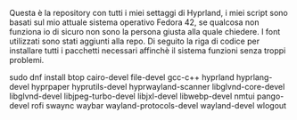 Questa è la repository con tutti i miei settaggi di Hyprland, i miei script sono basati sul mio attuale sistema operativo Fedora 42, se qualcosa non funziona io di sicuro non sono la persona giusta alla quale chiedere.
I font utilizzati sono stati aggiunti alla repo.
Di seguito la riga di codice per installare tutti i pacchetti necessari affinchè il sistema funzioni senza troppi problemi.

sudo dnf install btop cairo-devel file-devel gcc-c++ hyprland hyprlang-devel hyprpaper hyprutils-devel hyprwayland-scanner libglvnd-core-devel libglvnd-devel libjpeg-turbo-devel libjxl-devel libwebp-devel nmtui pango-devel rofi swaync waybar wayland-protocols-devel wayland-devel wlogout